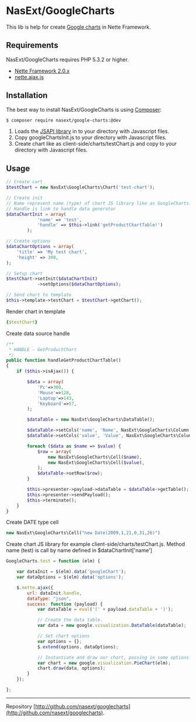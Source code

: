 NasExt/GoogleCharts
===========================

This lib is help for create [Google charts](https://google-developers.appspot.com/chart/) in Nette Framework.

Requirements
------------

NasExt/GoogleCharts requires PHP 5.3.2 or higher.

- [Nette Framework 2.0.x](https://github.com/nette/nette)
- [nette.ajax.js](https://github.com/vojtech-dobes/nette.ajax.js)


Installation
------------

The best way to install NasExt/GoogleCharts is using  [Composer](http://getcomposer.org/):

```sh
$ composer require nasext/google-charts:@dev
```

1. Loads the [JSAPI library](https://www.google.com/jsapi) in to your directory with Javascript files.
2. Copy googleChartsInit.js to your directory with Javascript files.
3. Create chart like as client-side/charts/testChart.js and copy to your directory with Javascript files.


Usage
--------------------
```php
// Create cart
$testChart = new NasExt\GoogleCharts\Chart('test-chart');

// Create init
// Name represent name (type) of chart JS library like as GoogleCharts.test
// Handle is link to handle data generator
$dataChartInit = array(
			'name' => 'test',
			'handle' => $this->link('getProductChartTable!')
		);

// Create options
$dataChartOptions = array(
	'title' => 'My test chart',
	'height' => 300,
);

// Setup chart
$testChart->setInit($dataChartInit)
			->setOptions($dataChartOptions);

// Send chart to template
$this->template->testChart = $testChart->getChart();
```

Render chart in template
```yml
{$testChart}
```

Create data source handle
```php
/**
 * HANDLE - GetProductChart
 */
public function handleGetProductChartTable()
{
	if ($this->isAjax()) {

		$data = array(
			'Pc'=>300,
			'Mouse'=>128,
			'Laptop'=>143,
			'Keyboard'=>57,
		);

		$dataTable = new NasExt\GoogleCharts\DataTable();

		$dataTable->setCols('name', 'Name', NasExt\GoogleCharts\Column::STRING);
		$dataTable->setCols('value', 'Value', NasExt\GoogleCharts\Column::NUMBER);

		foreach ($data as $name => $value) {
			$row = array(
				new NasExt\GoogleCharts\Cell($name),
				new NasExt\GoogleCharts\Cell($value),
			);
			$dataTable->setRow($row);
		}

		$this->presenter->payload->dataTable = $dataTable->getTable();
		$this->presenter->sendPayload();
		$this->terminate();
	}
}
```

Create DATE type cell
```php
new NasExt\GoogleCharts\Cell("new Date(2009,1,21,0,31,26)")
```

Create chart JS library for example client-side/charts/testChart.js. Method name (test) is call by name defined in $dataChartInit['name']
```js
GoogleCharts.test = function (elm) {

    var dataInit = $(elm).data('googleChart');
    var dataOptions = $(elm).data('options');

    $.nette.ajax({
        url: dataInit.handle,
        dataType: "json",
        success: function (payload) {
            var dataTable = eval('(' + payload.dataTable + ')');

            // Create the data table.
            var data = new google.visualization.DataTable(dataTable);

            // Set chart options
            var options = {};
            $.extend(options, dataOptions);

            // Instantiate and draw our chart, passing in some options.
            var chart = new google.visualization.PieChart(elm);
            chart.draw(data, options);
        }
    });

};
```

-----

Repository [http://github.com/nasext/googlecharts](http://github.com/nasext/googlecharts).